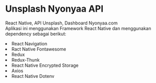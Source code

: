 # Unsplash Nyonyaa API
React Native, API Unsplash, Dashboard Nyonyaa.com
<br>Aplikasi ini menggunakan Framework React Native dan menggunakan dependency sebagai berikut:
<li>React Navigation</li>
<li>Ract Native Fontawesome</li>
<li>Redux</li>
<li>Redux-Thunk</li>
<li>React Native Encrypted Storage</li>
<li>Axios</li>
<li>React Native Dotenv</li>

